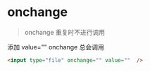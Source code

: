 # onchange


> onchange 重复时不进行调用

添加 value="" onchange 总会调用
``` html
<input type="file" onchange="" value=""  />
```
